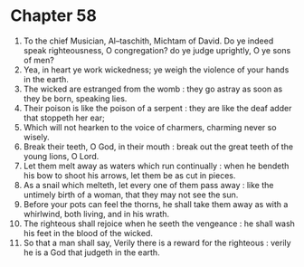 # Chapter 58

1. To the chief Musician, Al–taschith, Michtam of David. Do ye indeed speak righteousness, O congregation? do ye judge uprightly, O ye sons of men?
2. Yea, in heart ye work wickedness; ye weigh the violence of your hands in the earth.
3. The wicked are estranged from the womb : they go astray as soon as they be born, speaking lies.
4. Their poison is like the poison of a serpent : they are like the deaf adder that stoppeth her ear;
5. Which will not hearken to the voice of charmers, charming never so wisely.
6. Break their teeth, O God, in their mouth : break out the great teeth of the young lions, O Lord.
7. Let them melt away as waters which run continually : when he bendeth his bow to shoot his arrows, let them be as cut in pieces.
8. As a snail which melteth, let every one of them pass away : like the untimely birth of a woman, that they may not see the sun.
9. Before your pots can feel the thorns, he shall take them away as with a whirlwind, both living, and in his wrath.
10. The righteous shall rejoice when he seeth the vengeance : he shall wash his feet in the blood of the wicked.
11. So that a man shall say, Verily there is a reward for the righteous : verily he is a God that judgeth in the earth.

